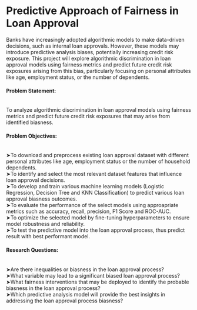 # Predictive Approach of Fairness in Loan Approval
Banks have increasingly adopted algorithmic models to make data-driven decisions, such as internal loan approvals. However, these models may introduce predictive analysis biases, potentially increasing credit risk exposure. This project will explore algorithmic discrimination in loan approval models using fairness metrics and predict future credit risk exposures arising from this bias, particularly focusing on personal attributes like age, employment status, or the number of dependents.

<h4>Problem Statement:</h4><br> To analyze algorithmic discrimination in loan approval models using fairness metrics and predict future credit risk exposures that may arise from identified biasness.

<h4>Problem Objectives:</h4></br>
&#10148;To download and preprocess existing loan approval dataset with different personal attributes like age, employment status or the number of household dependents.</br>
&#10148;To identify and select the most relevant dataset features that influence loan approval decisions.</br>
&#10148;To develop and train various machine learning models (Logistic Regression, Decision Tree and KNN Classification) to predict various loan approval biasness outcomes.</br>
&#10148;To evaluate the performance of the select models using approapriate metrics such as accuracy, recall, precision, F1 Score and ROC-AUC.</br>
&#10148;To optimize the selected model by fine-tuning hyperparameters to ensure model robustness and reliability.</br>
&#10148;To test the predictive model into the loan approval process, thus predict result with best performant model.

<h4>Research Questions: </h4></br>
&#10148;Are there inequalities or biasness in the loan approval process?</br>
&#10148;What variable may lead to a significant biased loan approval process?</br>
&#10148;What fairness interventions that may be deployed to identify the probable biasness in the loan approval process?</br>
&#10148;Which predictive analysis model will provide the best insights in addressing the loan approval process biasness?
